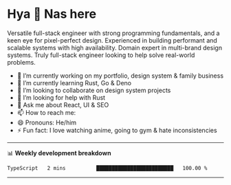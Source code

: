 # Hya 👋 Nas here

Versatile full-stack engineer with strong programming fundamentals, and a keen eye for pixel-perfect design. Experienced in building performant and scalable systems with high availability. Domain expert in multi-brand design systems. Truly full-stack engineer looking to help solve real-world problems.

- 🔭 I’m currently working on my portfolio, design system & family business
- 🌱 I’m currently learning Rust, Go & Deno
- 👯 I’m looking to collaborate on design system projects
- 🤔 I’m looking for help with Rust
- 💬 Ask me about React, UI & SEO
- 📫 How to reach me: 
- 😄 Pronouns: He/him
- ⚡ Fun fact: I love watching anime, going to gym & hate inconsistencies

-------
📊 **Weekly development breakdown**
<!--START_SECTION:waka-->

```text
TypeScript   2 mins          █████████████████████████   100.00 %
```

<!--END_SECTION:waka-->
-------
